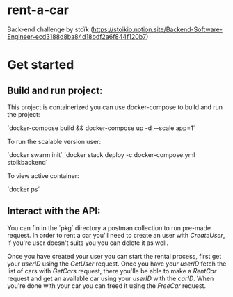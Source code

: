 # rent-a-car

Back-end challenge by stoïk (https://stoikio.notion.site/Backend-Software-Engineer-ecd3188d8ba84d18bdf2a6f844f120b7)

# Get started

## Build and run project:

This project is containerized you can use docker-compose to build and run the project:

´docker-compose build && docker-compose up -d --scale app=1´

To run the scalable version user:

´docker swarm init´
´docker stack deploy -c docker-compose.yml stoikbackend´

To view active container:

´docker ps´

## Interact with the API:

You can fin in the ´pkg´ directory a postman collection to run pre-made request.
In order to rent a car you'll need to create an user with *CreateUser*, if you're user doesn't suits you you can delete it as well.

Once you have created your user you can start the rental process, first get your *userID* using the *GetUser* request. Once you have your *userID* fetch the list of cars with *GetCars* request, there you'lle be able to make a *RentCar* request and get an available car using your *userID* with the *carID*.
When you're done with your car you can freed it using the *FreeCar* request.
